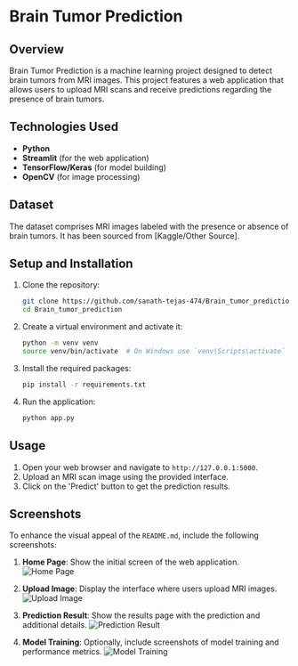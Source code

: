 # Brain Tumor Prediction

## Overview
Brain Tumor Prediction is a machine learning project designed to detect brain tumors from MRI images. This project features a web application that allows users to upload MRI scans and receive predictions regarding the presence of brain tumors.

## Technologies Used
- **Python**
- **Streamlit** (for the web application)
- **TensorFlow/Keras** (for model building)
- **OpenCV** (for image processing)


## Dataset
The dataset comprises MRI images labeled with the presence or absence of brain tumors. It has been sourced from [Kaggle/Other Source].

## Setup and Installation
1. Clone the repository:
    ```bash
    git clone https://github.com/sanath-tejas-474/Brain_tumor_prediction.git
    cd Brain_tumor_prediction
    ```

2. Create a virtual environment and activate it:
    ```bash
    python -m venv venv
    source venv/bin/activate  # On Windows use `venv\Scripts\activate`
    ```

3. Install the required packages:
    ```bash
    pip install -r requirements.txt
    ```

4. Run the application:
    ```bash
    python app.py
    ```

## Usage
1. Open your web browser and navigate to `http://127.0.0.1:5000`.
2. Upload an MRI scan image using the provided interface.
3. Click on the 'Predict' button to get the prediction results.

## Screenshots
To enhance the visual appeal of the `README.md`, include the following screenshots:

1. **Home Page**: Show the initial screen of the web application.
    ![Home Page](path/to/home_page_screenshot.png)

2. **Upload Image**: Display the interface where users upload MRI images.
    ![Upload Image](path/to/upload_image_screenshot.png)

3. **Prediction Result**: Show the results page with the prediction and additional details.
    ![Prediction Result](path/to/prediction_result_screenshot.png)

4. **Model Training**: Optionally, include screenshots of model training and performance metrics.
    ![Model Training](path/to/model_training_screenshot.png)


